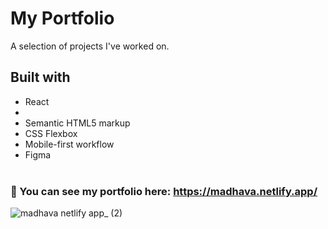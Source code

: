 # My Portfolio

A selection of projects I've worked on.

## Built with
- React
- 
- Semantic HTML5 markup
- CSS Flexbox
- Mobile-first workflow
- Figma
<br><br/>


### 🔗 You can see my portfolio here: https://madhava.netlify.app/

![madhava netlify app_ (2)](https://user-images.githubusercontent.com/89199369/188271498-8ba0fdf6-afbc-4026-98cc-575e98991764.png)

